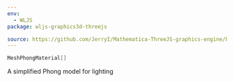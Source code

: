 ```yaml
---
env:
  - WLJS
package: wljs-graphics3d-threejs

source: https://github.com/JerryI/Mathematica-ThreeJS-graphics-engine/blob/dev/src/kernel.js
---
```

```mathematica
MeshPhongMaterial[]
```

A simplified Phong model for lighting